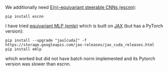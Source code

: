 We additionally need [E(n)-equivariant steerable CNNs (escnn)](https://github.com/QUVA-Lab/escnn):
```
pip install escnn
```

I have tried [equivariant MLP (emlp)](https://github.com/mfinzi/equivariant-MLP) which is built on [JAX](https://github.com/google/jax) (but has a PyTorch version):
```
pip install --upgrade "jax[cuda]" -f https://storage.googleapis.com/jax-releases/jax_cuda_releases.html
pip install emlp
```
which worked but did not have batch norm implemented and its Pytorch version was slower than escnn.
